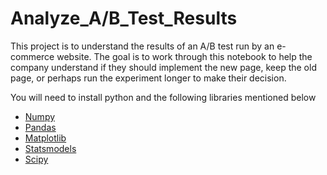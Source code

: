 # Analyze_A/B_Test_Results

This project is to understand the results of an A/B test run by an e-commerce website. The  goal is to work through this notebook to help the company understand if they should implement the new page, keep the old page, or perhaps run the experiment longer to make their decision.

You will need to install python and the following libraries mentioned below

<ul>
<li><a href="#numpy">Numpy</a></li>
<li><a href="#pandas">Pandas</a></li>
<li><a href="#matplotlib">Matplotlib</a></li>
<li><a href="statsmodels">Statsmodels</a></li>
<li><a href="scipy">Scipy</a></li>
</ul>


